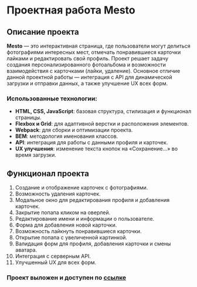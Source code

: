# Проектная работа Mesto

## Описание проекта
**Mesto** — это интерактивная страница, где пользователи могут делиться фотографиями интересных мест, отмечать понравившиеся карточки лайками и редактировать свой профиль. Проект решает задачу создания персонализированного фотоальбома и возможности взаимодействия с карточками (лайки, удаление). Основное отличие данной проектной работы — интеграция с API для динамической загрузки и отправки данных, а также улучшение UX всех форм.

### Использованные технологии:
- **HTML, CSS, JavaScript**: базовая структура, стилизация и функционал страницы.
- **Flexbox и Grid**: для адаптивной верстки и расположения элементов.
- **Webpack**: для сборки и оптимизации проекта.
- **BEM**: методология именования классов.
- **API**: интеграция для работы с данными профиля и карточек.
- **UX улучшения**: изменение текста кнопок на «Сохранение...» во время загрузки.

## Функционал проекта
1. Создание и отображение карточек с фотографиями.
2. Возможность удаления карточек.
3. Модальное окно для редактирования профиля и добавления карточек.
4. Закрытие попапа кликом на оверлей.
5. Редактирование имени и информации о пользователе.
6. Форма для добавления новой карточки.
7. Возможность лайкнуть понравившиеся карточки.
8. Открытие попапа с увеличенной картинкой.
9. Валидация форм для профиля, добавления карточки и смены аватара.
10. Интеграция с серверным API.
11. Улучшенный UX для всех форм.

### Проект выложен и доступен по [ссылке](https://dariashidlova.github.io/mesto-project-ff)

